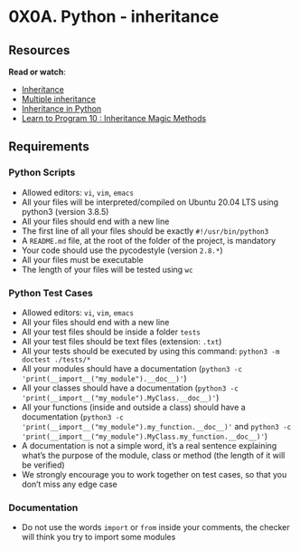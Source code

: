 # 0X0A. Python - inheritance

## Resources

<p><strong>Read or watch</strong>:</p>

<ul>
<li><a href="/rltoken/ct-bhZHBxfE-aHYQoAcscQ" title="Inheritance" target="_blank">Inheritance</a> </li>
<li><a href="/rltoken/qq52YyYhDIbKBneA-u0PKw" title="Multiple inheritance" target="_blank">Multiple inheritance</a> </li>
<li><a href="/rltoken/RJVbH9PvRlwDkBxcTloVOQ" title="Inheritance in Python" target="_blank">Inheritance in Python</a> </li>
<li><a href="/rltoken/CFBGj9h1gP3eNLnEm2Ehhg" title="Learn to Program 10 : Inheritance Magic Methods" target="_blank">Learn to Program 10 : Inheritance Magic Methods</a> </li>
</ul>

## Requirements

### Python Scripts

<ul>
<li>Allowed editors: <code>vi</code>, <code>vim</code>, <code>emacs</code></li>
<li>All your files will be interpreted/compiled on Ubuntu 20.04 LTS using python3 (version 3.8.5)</li>
<li>All your files should end with a new line</li>
<li>The first line of all your files should be exactly <code>#!/usr/bin/python3</code></li>
<li>A <code>README.md</code> file, at the root of the folder of the project, is mandatory</li>
<li>Your code should use the pycodestyle (version <code>2.8.*</code>)</li>
<li>All your files must be executable</li>
<li>The length of your files will be tested using <code>wc</code></li>
</ul>

### Python Test Cases

<ul>
<li>Allowed editors: <code>vi</code>, <code>vim</code>, <code>emacs</code></li>
<li>All your files should end with a new line</li>
<li>All your test files should be inside a folder <code>tests</code></li>
<li>All your test files should be text files (extension: <code>.txt</code>)</li>
<li>All your tests should be executed by using this command: <code>python3 -m doctest ./tests/*</code></li>
<li>All your modules should have a documentation (<code>python3 -c 'print(__import__("my_module").__doc__)'</code>)</li>
<li>All your classes should have a documentation (<code>python3 -c 'print(__import__("my_module").MyClass.__doc__)'</code>)</li>
<li>All your functions (inside and outside a class) should have a documentation (<code>python3 -c 'print(__import__("my_module").my_function.__doc__)'</code> and <code>python3 -c 'print(__import__("my_module").MyClass.my_function.__doc__)'</code>)</li>
<li>A documentation is not a simple word, it’s a real sentence explaining what’s the purpose of the module, class or method (the length of it will be verified)</li>
<li>We strongly encourage you to work together on test cases, so that you don’t miss any edge case</li>
</ul>

### Documentation

<ul>
<li>Do not use the words <code>import</code> or <code>from</code> inside your comments, the checker will think you try to import some modules</li>
</ul>
